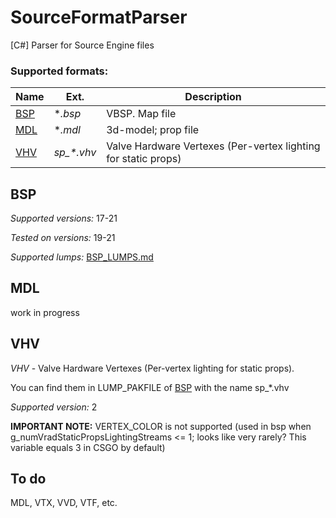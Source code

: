 # SourceFormatParser
 [C#] Parser for Source Engine files
 
### Supported formats:
| Name | Ext. | Description |
| ------------ | ------------ | ------------ |
| [BSP](#bsp) | **.bsp* | VBSP. Map file |
| [MDL](#mdl) | **.mdl* | 3d-model; prop file |
| [VHV](#vhv) | *sp_\*.vhv* | Valve Hardware Vertexes (Per-vertex lighting for static props) |

## BSP
*Supported versions:* 17-21

*Tested on versions:* 19-21

*Supported lumps:* [BSP_LUMPS.md](https://github.com/antimYT/SourceFormatParser/blob/master/BSP_LUMPS.md)

## MDL
work in progress

## VHV
*VHV* - Valve Hardware Vertexes (Per-vertex lighting for static props).

You can find them in LUMP_PAKFILE of [BSP](#bsp) with the name sp_*.vhv 

*Supported version:* 2

**IMPORTANT NOTE:** VERTEX_COLOR is not supported (used in bsp when g_numVradStaticPropsLightingStreams <= 1; looks like very rarely? This variable equals 3 in CSGO by default)

## To do
MDL, VTX, VVD, VTF, etc.
